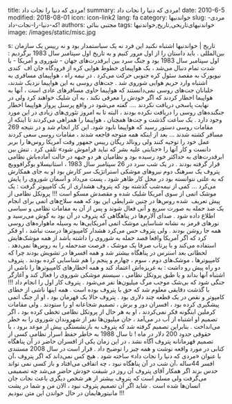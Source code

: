 title: مردی که دنیا را نجات داد!
summary: مردی که دنیا را نجات داد!
date: 2010-6-5
modified: 2018-08-01
icon:  icon-link2
lang: fa
category: خواندنیها
slug: مردی-که-دنیا-را-نجات-داد!
authors: مجتبی بنائی
tags: خواندنیهای‌تاریخی,تاریخ,خواندنیها
image: /images/static/misc.jpg

s: تاریخ | خواندنیها    اشتباه نکنید  این  فرد  نه  یک  سیاستمدار  بود  و  نه  رییس  یک  سازمان  بین‌المللی .  باید  داستان  را  از  اول  مرور  کنیم  و  به  تاریخ  اول  سپتامبر  سال 1983 برگردیم :  اول سپتامبر  سال 1983 بود  و  جنگ  سرد  بین  ابرقدرت‌های  جهان - شوروی  و  آمریکا - با  شدت  تمام  دنبال  می‌شد ،  یک  هواپیمای  خطوط هوایی  کره  از  فرودگاه  جان  اف ‌ کندی  نیویورک  به  مقصد  سئول  کره  جنوبی  حرکت  می‌کرد .  در نیمه  راه  ،  هواپیمای  مسافری  به  اشتباه  وارد  حریم  هوایی  شوروی  شد . جت‌های روسی  به  این  هواپیما  نزدیک  شدند،  خلبانان  جت‌های روسی  نمی‌دانستند که  هواپیما  حاوی  مسافرهای  عادی  است  ،  آنها  به  هواپیما  اخطار  کردند  که  اگر  خودش  را  معرفی  نکند  ،  به  آن  شلیک  خواهند  کرد  ولی  در  نهایت  پاسخی  دریافت  نکردند ....  گفته  می‌شود در  واقع  پرسنل  پرواز  هواپیما  اخطار  جنگنده‌های روسی  را  دریافت  نکرده  بودند  ،  البته  تا  به  امروز  تئوری‌های زیادی  در  این  مورد  وجود  دارد . یک  ساعت  گذشت  و  جت‌ها همچنان  ،  هواپیما  را  همراهی  می‌کردند تا  اینکه  از  مقامات  روسی  دستور  رسید  که  هواپیما  نابود شود. این  کار  انجام  شد  و  در  نتیجه 269 مسافر  کشته  شدند ...    بعد  از اینکه  همه  متوجه  فاجعه  شدند  ،  مقامات  روسی  سعی  کردند  عمل  خود  را  توجیه  کنند  ولی  رونالد  ریگان  رییس  جمهور  وقت  آمریکا  روس‌ها را  بربر  دانست  و  کار  آنها را «جنایتی  علیه  بشر  که  نباید  فراموش  شود» تلقی  کرد .  تنش بین  ابرقدرت‌های  به  حداکثر  خود  رسیده  بود  و  نظامیان  هر  دو  جبهه  در  حالت  آماده‌باش نظامی  قرار  گرفته  بودند .  در یک  شب  سرد  در 26 سپتامبر  سال 1983 ،  استانیسلاو  یوگرافوویچ  پتروف  یک  سرهنگ  دوم  نیروهای  موشکی  استراتژیک  سر  کارش  بود  او  به  جای  همکارش  که  به  علتی  نتوانسته  بود  در  محل  کار  ظاهر  شود  ،  پست  می‌داد و  آسمان  شوروی  را  پایش  می‌کرد ...  کمی  از  نیمه‌شب گذشته  بود  که  پتروف  هشداری  از  یک  کامپیوتر  گرفت : یک  موشک  اتمی  از  سوی  آمریکا  شلیک  شده و مقصدش مسکو  است !!!  پروتکل  نظامی  از  پیش  تعریف ‌ شده  روس‌ها در  چنین  شرایطی  این  بود  که  همه  سلاح‌های اتمی  برای  انجام  یک  ضد  حمله  به  صورت  سریع  و  آنی  فعال  شوند  و  پس  از  آن  به  مقامات  نظامی  و  سیاسی  اطلاع  داده  شود .  صدای  آلارم‌ها در پناهگاهی  که  پتروف  در  آن  بود  به  گوش  می‌رسید و  نورهای  قرمز  به  نشانه شناسایی  موشک  اتمی  آمریکایی‌ها به  وسیله  ماهواره‌های روسی  همه  جا  روشن بودند .  ولی  پتروف  حس  می‌کرد هشدار  کامپیوترها  درست  نباشد  ،  او  فکر  کرد  که  اگر  آمریکا  واقعا  قصد  حمله  به  شوروی  را  داشته  باشد  از  همه  موشک‌هایش  استفاده می‌کند و  با  پرتاب  صرفا  یک  موشک  ،  فرصت  ضدحمله  را  به  روس‌ها  نمی‌دهد .    لحظاتی  بعد  استرس  در  پناهگاه  بیشتر  شد  و  همه  افسرها  در  تشویش  بودند  چرا  که  کامپیوترها  ،  موشک‌های دوم  ،  سوم  ،  چهارم  و  پنجم  را  هم  شناسایی  کرده  بودند .  پتروف  دو  راه  پیش  رو  داشت : به  غریزه‌اش اعتماد  کند  و همه اخطارهای  کامپیوترها  را  ناشی  از  اشتباه  آنها  بداند  و  یا  طبق  پروتکل  نظامی  ،  سیستم  موشکی  شوروی  را  فعال  کند  و  آغازگر  جنگی  شود  که  بی‌شک موجب  مرگ  میلیون‌ها نفر  می‌شود .  پتروف  کار  اول  را  انجام  داد !!!  با گذشت  دقایقی  معلوم  شد  که  حق  با  پتروف  بوده  است . همه  اینها  ناشی  از  خطای  کامپوتر  و  نقص در یک  قطعه  چند  دلاری  بود . پتروف  حالا  یک  قهرمان  بود  ،  او  از  جنگ  اتمی  پیشگیری  کرده  بود  ،  افسران  دور  و  برش  ،  تصمیم  شجاعانه  او  را  ستودند .  ولی  مقامات کرملین  اینگونه  فکر  نمی‌کردند ،  او  به  هر  حال  از  پروتکل  نظامی  تخطی  کرده  بود  ،  اگر  تصمیم  او  اشتباه  از  آب  در  می‌آمد ،  جان  میلیون‌ها نفر  از  شهروندان شوروی  را  به  خطر  می‌انداخت . بنابراین  تصمیم  گرفته  شد  که  پتروف  به  بازنشستگی  پیش  از  موعد  برود  ،  با  حقوقی  حدود 200 دلار  در  ماه !  تا سال 1988 به خاطر حفظ اسرار نظامی  کسی  از  تصمیم  قهرمانانه  پتروف  آگاه  نشد  ،  در  این  زمان  یکی  از  افسران  حاضر  در  آن  پناهگاه  کتابی  در  مورد  واقعه  نوشت  و  همه  چیز  را  توضیح  داد .  قرار است در سال 2008 مستندی  با  عنوان  «مردی  که  دنیا  را نجات داد» ساخته شود .    هیچ  کس  نمی‌داند که  اگر  پتروف  ،آن  افسر 44ساله‌ ،آن شب در آن پناهگاه  نبود  ،  چه  اتفاقی  می‌افتاد و  باز  کسی  نمی  تواند  حدس  بزند  اگر  همکار  آقای  پتروف  آن  روز  در  شیفت  خودش  حاضر  می‌شد  چه  تصمیمی  می‌گرفت ولی  مسلم  است  که  پتروف  بیشتر  از  هر  شخص  دیگری  باعث  نجات  جان انسان‌ها شده است .  شاید  اگر  آن  تصمیم  پتروف  نبود  ،  الان  من  و  شما  در  پشت  مانیتورهایمان  در  حال  خواندن  این  متن  نبودیم !!!